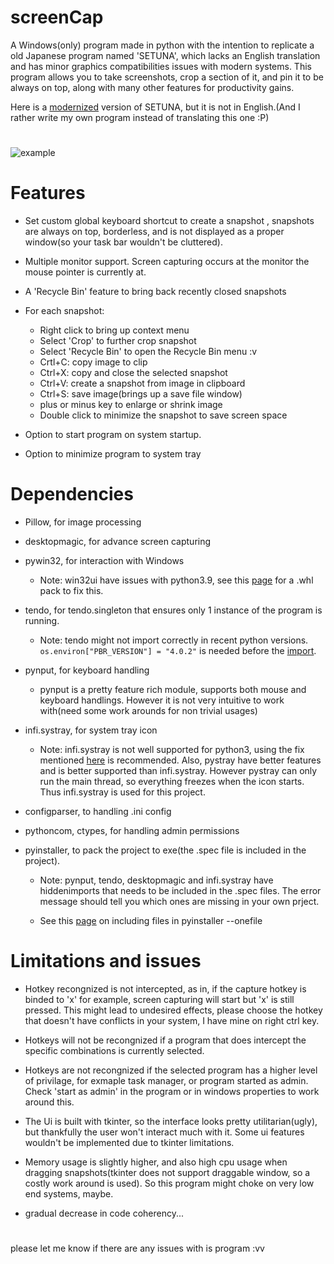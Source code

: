 # screenCap

A Windows(only) program made in python with the intention to replicate a old Japanese program named 'SETUNA', which lacks an English translation and has minor graphics compatibilities issues with modern systems. This program allows you to take screenshots, crop a section of it, and pin it to be always on top, along with many other features for productivity gains.

Here is a [modernized](https://github.com/tylearymf/SETUNA2) version of SETUNA, but it is not in English.(And I rather write my own program instead of translating this one :P)

#
![example](https://i.imgur.com/3e8YwWm.png)


# Features
* Set custom global keyboard shortcut to create a snapshot , snapshots are always on top, borderless, and is not displayed as a proper window(so your task bar wouldn't be cluttered).

* Multiple monitor support. Screen capturing occurs at the monitor the mouse pointer is currently at.

* A 'Recycle Bin' feature to bring back recently closed snapshots

* For each snapshot:
  * Right click to bring up context menu
  * Select 'Crop' to further crop snapshot
  * Select 'Recycle Bin' to open the Recycle Bin menu :v
  * Crtl+C: copy image to clip
  * Ctrl+X: copy and close the selected snapshot
  * Ctrl+V: create a snapshot from image in clipboard
  * Ctrl+S: save image(brings up a save file window)
  * plus or minus key to enlarge or shrink image
  * Double click to minimize the snapshot to save screen space

* Option to start program on system startup.

* Option to minimize program to system tray

# Dependencies

* Pillow, for image processing
* desktopmagic, for advance screen capturing
* pywin32, for interaction with Windows
  * Note: win32ui have issues with python3.9, see this [page](https://github.com/mhammond/pywin32/issues/1593) for a .whl pack to fix this.

* tendo, for tendo.singleton that ensures only 1 instance of the program is running.
  * Note: tendo might not import correctly in recent python versions. ```os.environ["PBR_VERSION"] = "4.0.2"``` is needed before the [import](https://blog.csdn.net/wzh200x/article/details/111185209). 

* pynput, for keyboard handling
  * pynput is a pretty feature rich module, supports both mouse and keyboard handlings. However it is not very intuitive to work with(need some work arounds for non trivial usages)
* infi.systray, for system tray icon
  * Note: infi.systray is not well supported for python3, using the fix mentioned [here](https://github.com/Infinidat/infi.systray/issues/32) is recommended. Also, pystray have better features and is better supported than infi.systray. However pystray can only run the main thread, so everything freezes when the icon starts. Thus infi.systray is used for this project.

* configparser, to handling .ini config

* pythoncom, ctypes, for handling admin permissions

* pyinstaller, to pack the project to exe(the .spec file is included in the project).
  * Note: pynput, tendo, desktopmagic and infi.systray have hiddenimports that needs to be included in the .spec files. The error message should tell you which ones are missing in your own prject.

  * See this [page](https://stackoverflow.com/questions/51264169/pyinstaller-add-folder-with-images-in-exe-file
) on including files in pyinstaller --onefile




# Limitations and issues
* Hotkey recongnized is not intercepted, as in, if the capture hotkey is binded to 'x' for example, screen capturing will start but 'x' is still pressed. This might lead to undesired effects, please choose the hotkey that doesn't have conflicts in your system, I have mine on right ctrl key.

* Hotkeys will not be recongnized if a program that does intercept the specific combinations is currently selected.

* Hotkeys are not recongnized if the selected program has a higher level of privilage, for exmaple task manager, or program started as admin. Check 'start as admin' in the program or in windows properties to work around this.

* The Ui is built with tkinter, so the interface looks pretty utilitarian(ugly), but thankfully the user won't interact much with it. Some ui features wouldn't be implemented due to tkinter limitations.

* Memory usage is slightly higher, and also high cpu usage when dragging snapshots(tkinter does not support draggable window, so a costly work around is used). So this program might choke on very low end systems, maybe.

* gradual decrease in code coherency...

#
please let me know if there are any issues with is program :vv

